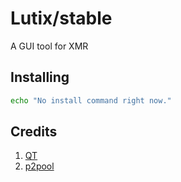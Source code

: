 # Lutix/stable
A GUI tool for XMR

## Installing
```bash
echo "No install command right now."
```

## Credits
1) [QT](https://doc.qt.io/)
2) [p2pool](https://p2pool.io/)
